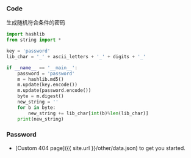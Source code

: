 ### Code

生成随机符合条件的密码
```python
import hashlib
from string import *

key = 'password'
lib_char = '_' + ascii_letters + '_' + digits + '_'

if __name__ == '__main__':
    password = 'password'
    m = hashlib.md5()
    m.update(key.encode())
    m.update(password.encode())
    byte = m.digest()
    new_string = ''
    for b in byte:
        new_string += lib_char[int(b)%len(lib_char)]
    print(new_string)
```
### Password
* [Custom 404 page]({{ site.url }}/other/data.json) to get you started.

